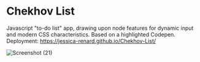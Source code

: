 
# Chekhov List
 Javascript "to-do list" app, drawing upon node features for dynamic input and modern CSS characteristics. Based on a highlighted Codepen. 
 Deployment: https://jessica-renard.github.io/Chekhov-List/
 
 ![Screenshot (21)](https://user-images.githubusercontent.com/75540937/132127683-3de16629-51e3-4b4b-b177-4d30a7ca6ef9.png)

